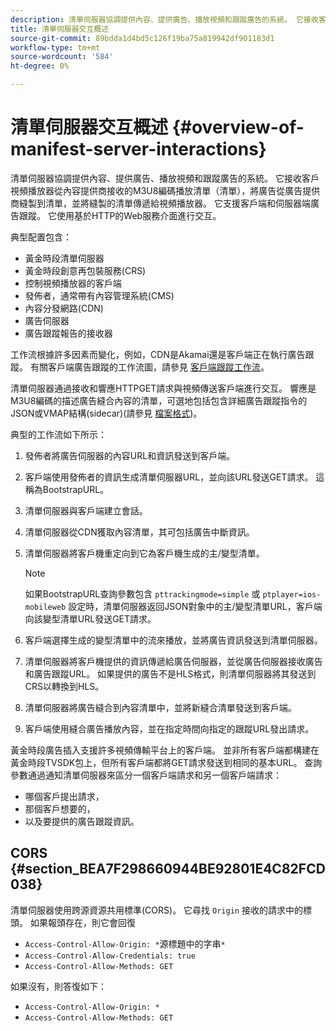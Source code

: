 ```yaml
---
description: 清單伺服器協調提供內容、提供廣告、播放視頻和跟蹤廣告的系統。 它接收客戶視頻播放器從內容提供商接收的M3U8編碼播放清單（清單），將廣告從廣告提供商縫製到清單，並將縫製的清單傳遞給視頻播放器。 它支援客戶端和伺服器端廣告跟蹤。 它使用基於HTTP的Web服務介面進行交互。
title: 清單伺服器交互概述
source-git-commit: 89bdda1d4bd5c126f19ba75a819942df901183d1
workflow-type: tm+mt
source-wordcount: '584'
ht-degree: 0%

---
```



# 清單伺服器交互概述 {#overview-of-manifest-server-interactions}

清單伺服器協調提供內容、提供廣告、播放視頻和跟蹤廣告的系統。 它接收客戶視頻播放器從內容提供商接收的M3U8編碼播放清單（清單），將廣告從廣告提供商縫製到清單，並將縫製的清單傳遞給視頻播放器。 它支援客戶端和伺服器端廣告跟蹤。 它使用基於HTTP的Web服務介面進行交互。

典型配置包含：

* 黃金時段清單伺服器
* 黃金時段創意再包裝服務(CRS)
* 控制視頻播放器的客戶端
* 發佈者，通常帶有內容管理系統(CMS)
* 內容分發網路(CDN)
* 廣告伺服器
* 廣告跟蹤報告的接收器

工作流根據許多因素而變化，例如，CDN是Akamai還是客戶端正在執行廣告跟蹤。 有關客戶端廣告跟蹤的工作流圖，請參見 [客戶端跟蹤工作流](/help/primetime-ad-insertion/~old-msapi-topics/ms-at-effectiveness/notvsdk-csat-overview.md#section_cst_flow)。

清單伺服器通過接收和響應HTTPGET請求與視頻傳送客戶端進行交互。 響應是M3U8編碼的描述廣告縫合內容的清單，可選地包括包含詳細廣告跟蹤指令的JSON或VMAP結構(sidecar)(請參見 [檔案格式](/help/primetime-ad-insertion/~old-msapi-topics/ms-list-file-formats/ms-api-file-formats.md))。

典型的工作流如下所示：

1. 發佈者將廣告伺服器的內容URL和資訊發送到客戶端。
1. 客戶端使用發佈者的資訊生成清單伺服器URL，並向該URL發送GET請求。 這稱為BootstrapURL。
1. 清單伺服器與客戶端建立會話。
1. 清單伺服器從CDN獲取內容清單，其可包括廣告中斷資訊。
1. 清單伺服器將客戶機重定向到它為客戶機生成的主/變型清單。

   >[!NOTE]
   >
   >如果BootstrapURL查詢參數包含 `pttrackingmode=simple` 或 `ptplayer=ios-mobileweb` 設定時，清單伺服器返回JSON對象中的主/變型清單URL，客戶端向該變型清單URL發送GET請求。

1. 客戶端選擇生成的變型清單中的流來播放，並將廣告資訊發送到清單伺服器。
1. 清單伺服器將客戶機提供的資訊傳遞給廣告伺服器，並從廣告伺服器接收廣告和廣告跟蹤URL。 如果提供的廣告不是HLS格式，則清單伺服器將其發送到CRS以轉換到HLS。
1. 清單伺服器將廣告縫合到內容清單中，並將新縫合清單發送到客戶端。
1. 客戶端使用縫合廣告播放內容，並在指定時間向指定的跟蹤URL發出請求。

黃金時段廣告插入支援許多視頻傳輸平台上的客戶端。 並非所有客戶端都構建在黃金時段TVSDK包上，但所有客戶端都將GET請求發送到相同的基本URL。 查詢參數通過通知清單伺服器來區分一個客戶端請求和另一個客戶端請求：

* 哪個客戶提出請求，
* 那個客戶想要的，
* 以及要提供的廣告跟蹤資訊。

## CORS {#section_BEA7F298660944BE92801E4C82FCD038}

清單伺服器使用跨源資源共用標準(CORS)。 它尋找 `Origin` 接收的請求中的標頭。 如果報頭存在，則它會回復

* `Access-Control-Allow-Origin: *`源標題中的字串`*`
* `Access-Control-Allow-Credentials: true`
* `Access-Control-Allow-Methods: GET`

如果沒有，則答復如下：

* `Access-Control-Allow-Origin: *`
* `Access-Control-Allow-Methods: GET`